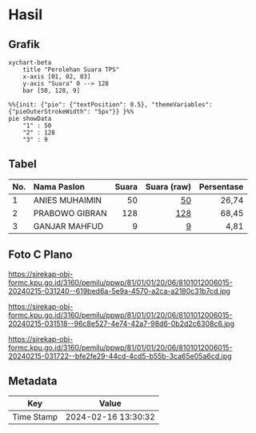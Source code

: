 # Hasil

## Grafik

```mermaid
xychart-beta
    title "Perolehan Suara TPS"
    x-axis [01, 02, 03]
    y-axis "Suara" 0 --> 128
    bar [50, 128, 9]
```

```mermaid
%%{init: {"pie": {"textPosition": 0.5}, "themeVariables": {"pieOuterStrokeWidth": "5px"}} }%%
pie showData
    "1" : 50
    "2" : 128
    "3" : 9
```

## Tabel

| No. | Nama Paslon    | Suara | Suara (raw) | Persentase |
|:--- |:-------------- | -----:| -----------:| ----------:|
| 1   | ANIES MUHAIMIN | 50    | [50][p-1]   | 26,74      |
| 2   | PRABOWO GIBRAN | 128   | [128][p-2]  | 68,45      |
| 3   | GANJAR MAHFUD  | 9     | [9][p-3]    | 4,81       |


[p-1]: https://github.com/gigit-pemilu/pemilu-2024-81-maluku/blob/main/pilpres/hitung-suara/sub/81-maluku/sub/01-maluku-tengah/sub/01-amahai/sub/2006-haruru/sub/015-tps/sub/paslon-1.txt
[p-2]: https://github.com/gigit-pemilu/pemilu-2024-81-maluku/blob/main/pilpres/hitung-suara/sub/81-maluku/sub/01-maluku-tengah/sub/01-amahai/sub/2006-haruru/sub/015-tps/sub/paslon-2.txt
[p-3]: https://github.com/gigit-pemilu/pemilu-2024-81-maluku/blob/main/pilpres/hitung-suara/sub/81-maluku/sub/01-maluku-tengah/sub/01-amahai/sub/2006-haruru/sub/015-tps/sub/paslon-3.txt

## Foto C Plano

https://sirekap-obj-formc.kpu.go.id/3160/pemilu/ppwp/81/01/01/20/06/8101012006015-20240215-031240--619bed6a-5e9a-4570-a2ca-a2180c31b7cd.jpg

https://sirekap-obj-formc.kpu.go.id/3160/pemilu/ppwp/81/01/01/20/06/8101012006015-20240215-031518--96c8e527-4e74-42a7-98d6-0b2d2c6308c6.jpg

https://sirekap-obj-formc.kpu.go.id/3160/pemilu/ppwp/81/01/01/20/06/8101012006015-20240215-031722--bfe2fe29-44cd-4cd5-b55b-3ca65e05a6cd.jpg


## Metadata

| Key        | Value               |
| ---------- | ------------------- |
| Time Stamp | 2024-02-16 13:30:32 |




